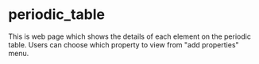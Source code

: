 # periodic_table
This is web page which shows the details of each element on the periodic table. Users can choose which property to view from "add properties" menu.
